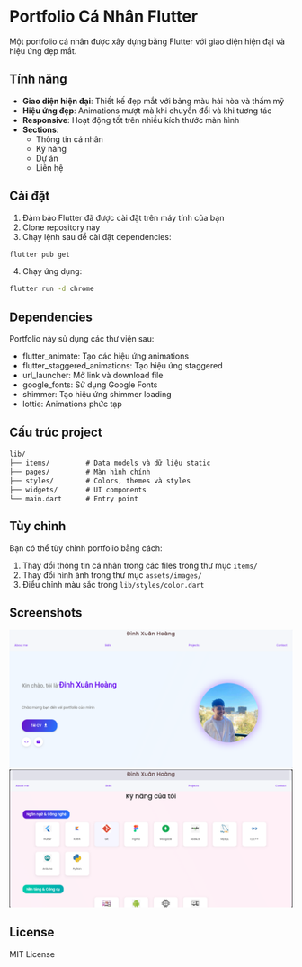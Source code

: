 # Portfolio Cá Nhân Flutter

Một portfolio cá nhân được xây dựng bằng Flutter với giao diện hiện đại và hiệu ứng đẹp mắt.

## Tính năng

- **Giao diện hiện đại**: Thiết kế đẹp mắt với bảng màu hài hòa và thẩm mỹ
- **Hiệu ứng đẹp**: Animations mượt mà khi chuyển đổi và khi tương tác
- **Responsive**: Hoạt động tốt trên nhiều kích thước màn hình
- **Sections**:
  - Thông tin cá nhân
  - Kỹ năng
  - Dự án
  - Liên hệ

## Cài đặt

1. Đảm bảo Flutter đã được cài đặt trên máy tính của bạn
2. Clone repository này
3. Chạy lệnh sau để cài đặt dependencies:

```bash
flutter pub get
```

4. Chạy ứng dụng:

```bash
flutter run -d chrome
```

## Dependencies

Portfolio này sử dụng các thư viện sau:

- flutter_animate: Tạo các hiệu ứng animations
- flutter_staggered_animations: Tạo hiệu ứng staggered
- url_launcher: Mở link và download file
- google_fonts: Sử dụng Google Fonts
- shimmer: Tạo hiệu ứng shimmer loading
- lottie: Animations phức tạp

## Cấu trúc project

```
lib/
├── items/         # Data models và dữ liệu static
├── pages/         # Màn hình chính
├── styles/        # Colors, themes và styles
├── widgets/       # UI components
└── main.dart      # Entry point
```

## Tùy chỉnh

Bạn có thể tùy chỉnh portfolio bằng cách:

1. Thay đổi thông tin cá nhân trong các files trong thư mục `items/`
2. Thay đổi hình ảnh trong thư mục `assets/images/`
3. Điều chỉnh màu sắc trong `lib/styles/color.dart`

## Screenshots

![Screenshot 1](assets/images/screenshot1.png)
![Screenshot 2](assets/images/screenshot2.png)

## License

MIT License
